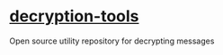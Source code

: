 # [decryption-tools](https://scripterscf.github.io/decryption-tools/)
Open source utility repository for decrypting messages
